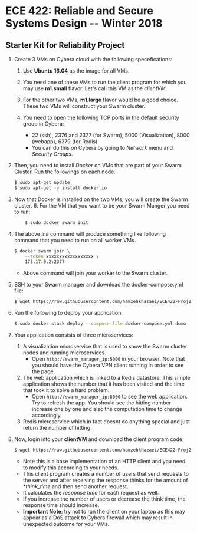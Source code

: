 ECE 422: Reliable and Secure Systems Design -- Winter 2018 
=============
Starter Kit for Reliability Project 
-----
1. Create 3 VMs on Cybera cloud with the following specefications:

    1. Use **Ubuntu 16.04** as the image for all VMs.

    2. You need one of these VMs to run the client program for which you may use **m1.small** flavor. Let's call this VM as
the *clientVM*.

    3. For the other two VMs, **m1.large** flavor would be a good choice. These two VMs will construct your Swarm cluster.

    4. You need to open the following TCP ports in the default security group in Cybera:
        - 22 (ssh), 2376 and 2377 (for Swarm), 5000 (Visualization), 8000 (webapp), 6379 (for Redis)
        - You can do this on Cybera by going to *Network* menu and *Security Groups*.

2. Then, you need to install *Docker* on VMs that are part of your Swarm Cluster. Run the followings on each node.
    ```bash
    $ sudo apt-get update
    $ sudo apt-get -y install docker.io
    ```
    
3. Now that Docker is installed on the two VMs, you will create the Swarm cluster. 
    6. For the VM that you want to be your Swarm Manger you need to run:
   ```bash
       $ sudo docker swarm init
   ```

4. The above _init_ command will produce something like following command that you need to run on all worker VMs.
    ```bash
    $ docker swarm join \
        --token xxxxxxxxxxxxxxxxxx \
        172.17.0.2:2377
    ```
    - Above command will join your worker to the Swarm cluster.
5. SSH to your Swarm manager and download the docker-compose.yml file:
    ```bash
    $ wget https://raw.githubusercontent.com/hamzehkhazaei/ECE422-Proj2-StartKit/master/docker-compose.yml
    ```
6. Run the following to deploy your application:
    ```bash
    $ sudo docker stack deploy --compose-file docker-compose.yml demo
    ```
7. Your application consists of three microservices:
    1. A visualization microservice that is used to show the Swarm cluster nodes and running microservices. 
        - Open `http://swarm_manager_ip:5000` in your browser. Note that you should have the Cybera VPN client 
    running in order to see the page.
    2. The web application which is linked to a Redis datastore. This simple application shows the number that it has 
    been visited and the time that took it to solve a hard problem. 
        - Open `http://swarm_manager_ip:8000` to see the web application. Try to refresh the app. You should see the 
        hitting number increase one by one and also the computation time to change accordingly.
    3. Redis microservice which in fact doesnt do anything special and just return the number of hitting.

8. Now, login into your **clientVM** and download the client program code:
    ```bash
    $ wget https://raw.githubusercontent.com/hamzehkhazaei/ECE422-Proj2-StartKit/master/ece422_client.py
    ```
    - Note this is a base implementation of an HTTP client and you need to modify this according to your needs.
    - This client program creates a number of users that send requests to the server and after receiving the response
     thinks for the amount of **think_time* and then send another request.
    - It calculates the *response time* for each request as well.
    - If you increase the number of users or decrease the think time, the response time should increase.
    - **Important Note**: try not to run the client on your laptop as this may appear as a DoS attack to Cybera 
    firewall which may result in unexpected outcome for your VMs.  